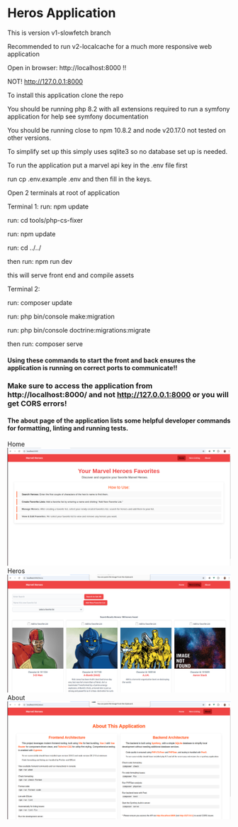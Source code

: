 # Heros Application

This is version v1-slowfetch branch

Recommended to run v2-localcache for a much more responsive web application

Open in  browser: http://localhost:8000 !!

NOT!  http://127.0.0.1:8000

To install this application clone the repo

You should be running php 8.2 with all extensions required to run a symfony application for help see symfony documentation

You should be running close to npm 10.8.2 and node v20.17.0 not tested on other versions.

To simplify set up this simply uses sqlite3 so no database set up is needed.

To run the application put a marvel api key in the .env file first

run cp .env.example .env  and then fill in the keys.

Open 2 terminals at root of application

Terminal 1:
run: npm update

run: cd tools/php-cs-fixer

run: npm update

run: cd ../../

then run: npm run dev

this will serve front end and compile assets

Terminal 2:

run: composer update

run: php bin/console make:migration

run: php bin/console doctrine:migrations:migrate

then run: composer serve

#### Using these commands to start the front and back ensures the application is running on correct ports to communicate!!

### Make sure to access the application from http://localhost:8000/ and not http://127.0.0.1:8000 or you will get CORS errors!

#### The about page of the application lists some helpful developer commands for formatting, linting and running tests.
Home
![Alt text](./home.png)
Heros
![Alt text](./heros.png)
About
![Alt text](./about.png)